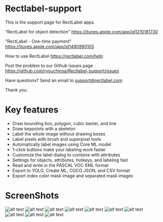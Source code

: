 # Rectlabel-support
This is the support page for RectLabel apps.

"RectLabel for object detection"
https://itunes.apple.com/app/id1210181730

"RectLabel - One-time payment"
https://itunes.apple.com/app/id1490990105

How to use RectLabel
https://rectlabel.com/help

Post the problem to our Github issues page
https://github.com/ryouchinsa/Rectlabel-support/issues

Have questions? Send an email to support@rectlabel.com

Thank you.

# Key features
- Draw bounding box, polygon, cubic bezier, and line
- Draw keypoints with a skeleton
- Label the whole image without drawing boxes
- Label pixels with brush and superpixel tools
- Automatically label images using Core ML model
- 1-click buttons make your labeling work faster
- Customize the label dialog to combine with attributes
- Settings for objects, attributes, hotkeys, and labeling fast
- Read and write in the PASCAL VOC XML format
- Export to YOLO, Create ML, COCO JSON, and CSV format
- Export index color mask image and separated mask images

# ScreenShots
![alt text](https://static.rectlabel.com/waysify_app/img/draw.jpg)
![alt text](https://static.rectlabel.com/waysify_app/img/edit_points.jpg?)
![alt text](https://static.rectlabel.com/waysify_app/img/mask.jpg)
![alt text](https://static.rectlabel.com/waysify_app/img/keypoints.jpg?)
![alt text](https://static.rectlabel.com/waysify_app/img/brush.jpg??)
![alt text](https://static.rectlabel.com/waysify_app/img/superpixel.jpg?)
![alt text](https://static.rectlabel.com/waysify_app/img/coreml.jpg)
![alt text](https://static.rectlabel.com/waysify_app/img/1-click.jpg)
![alt text](https://static.rectlabel.com/waysify_app/img/dialog.jpg)
![alt text](https://static.rectlabel.com/waysify_app/img/objects.jpg)
